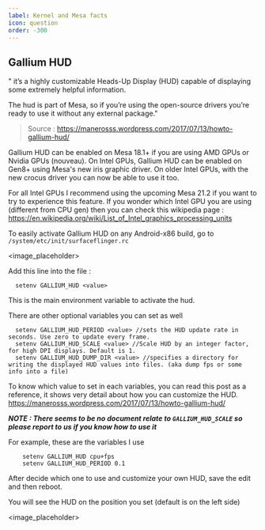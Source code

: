 ```yaml
---
label: Kernel and Mesa facts
icon: question
order: -300
---
```


Gallium HUD
------------

" it’s a highly customizable Heads-Up Display (HUD) capable of displaying some extremely helpful information.

The hud is part of Mesa, so if you’re using the open-source drivers you’re ready to use it without any external package."

> Source : https://manerosss.wordpress.com/2017/07/13/howto-gallium-hud/

Gallium HUD can be enabled on Mesa 18.1+ if you are using AMD GPUs or Nvidia GPUs (nouveau). On Intel GPUs, Gallium HUD can be enabled on Gen8+ using Mesa's new iris graphic driver. On older Intel GPUs, with the new crocus driver you can now be able to use it too.

For all Intel GPUs I recommend using the upcoming Mesa 21.2 if you want to try to experience this feature. 
If you wonder which Intel GPU you are using (different from CPU gen) then you can check this wikipedia page : https://en.wikipedia.org/wiki/List_of_Intel_graphics_processing_units

To easily activate Gallium HUD on any Android-x86 build, go to `/system/etc/init/surfaceflinger.rc`

<image_placeholder> 

Add this line into the file : 
```
  setenv GALLIUM_HUD <value>
```
This is the main environment variable to activate the hud. 


There are other optional variables you can set as well
```
  setenv GALLIUM_HUD_PERIOD <value> //sets the HUD update rate in seconds. Use zero to update every frame.
  setenv GALLIUM_HUD_SCALE <value> //Scale HUD by an integer factor, for high DPI displays. Default is 1.
  setenv GALLIUM_HUD_DUMP_DIR <value> //specifies a directory for writing the displayed HUD values into files. (aka dump fps or some info into a file)
```
To know which value to set in each variables, you can read this post as a reference, it shows very detail about how you can customize the HUD.
https://manerosss.wordpress.com/2017/07/13/howto-gallium-hud/

***NOTE : There seems to be no document relate to `GALLIUM_HUD_SCALE` so please report to us if you know how to use it***

For example, these are the variables I use
```
    setenv GALLIUM_HUD cpu+fps
    setenv GALLIUM_HUD_PERIOD 0.1
```

After decide which one to use and customize your own HUD, save the edit and then reboot.

You will see the HUD on the position you set (default is on the left side)

<image_placeholder>

